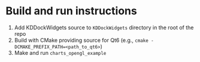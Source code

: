 # Build and run instructions

1. Add KDDockWidgets source to `KDDockWidgets` directory in the root of the repo
2. Build with CMake providing source for Qt6 (e.g., `cmake -DCMAKE_PREFIX_PATH=<path_to_qt6>`)
3. Make and run `charts_opengl_example`
